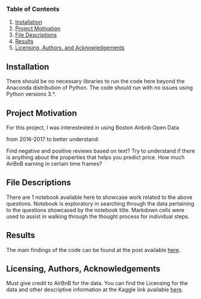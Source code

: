 
### Table of Contents

1. [Installation](#installation)
2. [Project Motivation](#motivation)
3. [File Descriptions](#files)
4. [Results](#results)
5. [Licensing, Authors, and Acknowledgements](#licensing)

## Installation <a name="installation"></a>

There should be no necessary libraries to run the code here beyond the Anaconda distribution of Python.  The code should run with no issues using Python versions 3.*.

## Project Motivation<a name="motivation"></a>

For this project, I was interestested in using Boston Airbnb Open Data

from 2016-2017 to better understand:

Find negative and positive reviews based on text?
Try to understand if there is anything about the properties that helps you predict price.
How much AirBnB earning in certain time frames?


## File Descriptions <a name="files"></a>

There are 1 notebook available here to showcase work related to the above questions. Notebook is exploratory in searching through the data pertaining to the questions showcased by the notebook title.  Markdown cells were used to assist in walking through the thought process for individual steps.  

## Results<a name="results"></a>

The main findings of the code can be found at the post available [here](https://medium.com/@nazim.dzh/the-start-of-my-data-science-journey-c8212189c267?sk=af5dd2072c80d60cd44ca451af1b9be4).

## Licensing, Authors, Acknowledgements<a name="licensing"></a>

Must give credit to AirBnB for the data.  You can find the Licensing for the data and other descriptive information at the Kaggle link available [here](https://www.kaggle.com/airbnb/boston?select=reviews.csv). 

